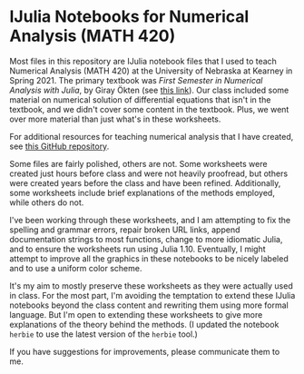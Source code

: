 
# IJulia Notebooks for Numerical Analysis (MATH 420)

Most files in this repository are IJulia notebook files that I used to teach Numerical Analysis (MATH 420) at the University of Nebraska at Kearney in Spring 2021. The primary textbook was _First Semester in Numerical Analysis with Julia_, by Giray Ökten (see [this link](https://open.umn.edu/opentextbooks/textbooks/710)). Our class included some material on numerical solution of differential equations that isn't in the textbook, and we didn't cover some content in the textbook. Plus, we went over more material than just what's in these worksheets.

For additional resources for teaching numerical analysis that I have created, see [this GitHub repository](https://github.com/barton-willis/MATH-420-CYBR-304).

Some files are fairly polished, others are not. Some worksheets were created just hours before class and were not heavily proofread, but others were created years before the class and have been refined. Additionally, some worksheets include brief explanations of the methods employed, while others do not.

I've been working through these worksheets, and I am attempting to fix the spelling and grammar errors, repair broken URL links, append documentation strings to most functions, change to more idiomatic Julia, and to ensure the worksheets run using Julia 1.10. Eventually, I might attempt to improve all the graphics in these notebooks to be nicely labeled and to use a uniform color scheme.

It's my aim to mostly preserve these worksheets as they were actually used in class. For the most part, I'm avoiding the temptation to extend these IJulia notebooks beyond the class content and rewriting them using more formal language. But I'm open to extending these worksheets to give more explanations of the theory behind the methods.
(I updated the notebook `herbie` to use the latest version of the `herbie` tool.)

If you have suggestions for improvements, please communicate them to me.

